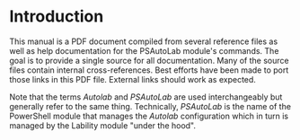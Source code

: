 # Introduction

This manual is a PDF document compiled from several reference files as well as help documentation for the PSAutoLab module's commands. The goal is to provide a single source for all documentation. Many of the source files contain internal cross-references. Best efforts have been made to port those links in this PDF file. External links should work as expected.

Note that the terms *Autolab* and *PSAutoLab* are used interchangeably but generally refer to the same thing. Technically, *PSAutoLab* is the name of the PowerShell module that manages the *Autolab* configuration which in turn is managed by the Lability module "under the hood".
